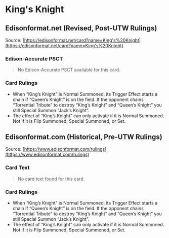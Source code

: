 # King's Knight

## Edisonformat.net (Revised, Post-UTW Rulings)

Source: [https://edisonformat.net/card?name=King's%20Knight](https://edisonformat.net/card?name=King's%20Knight)

### Edison-Accurate PSCT

> No Edison-Accurate PSCT available for this card.

### Card Rulings

*   When “King’s Knight” is Normal Summoned, its Trigger Effect starts a chain if “Queen’s Knight” is on the field. If the opponent chains “Torrential Tribute” to destroy “King’s Knight” and “Queen’s Knight” you still Special Summon “Jack’s Knight”.
*   The effect of “King’s Knight” can only activate if it is Normal Summoned. Not if it is Flip Summoned, Special Summoned, or Set.


## Edisonformat.com (Historical, Pre-UTW Rulings)

Source: [https://www.edisonformat.com/rulings](https://www.edisonformat.com/rulings)

### Card Text

> No card text found for this card.

### Card Rulings

*   When “King’s Knight” is Normal Summoned, its Trigger Effect starts a chain if “Queen’s Knight” is on the field. If the opponent chains “Torrential Tribute” to destroy “King’s Knight” and “Queen’s Knight” you still Special Summon “Jack’s Knight”.
*   The effect of “King’s Knight” can only activate if it is Normal Summoned. Not if it is Flip Summoned, Special Summoned, or Set.


